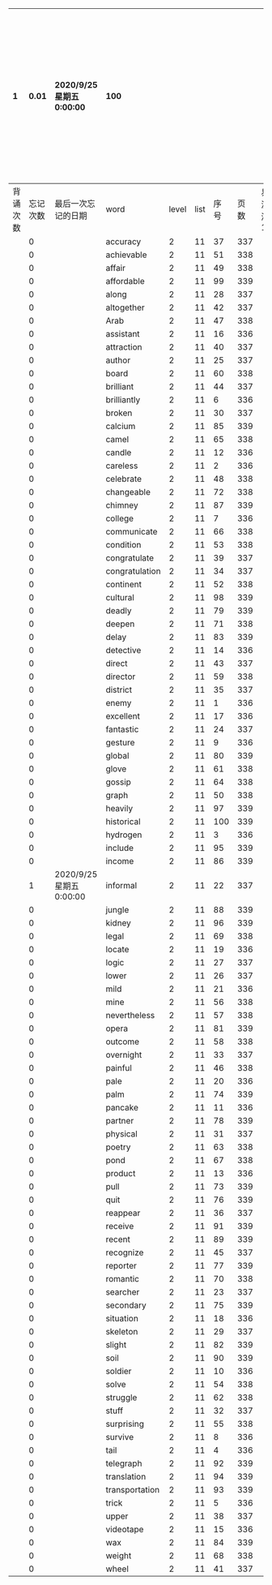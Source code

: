 |1|0.01|2020/9/25 星期五 0:00:00|100|||||||本行表示本列表背诵次数，最后一次遗忘率和最后一次背诵时间|
|:--|:--|:--|:--|:--|:--|:--|:--|:--|:--|:--|
|背诵次数|忘记次数|最后一次忘记的日期|word|level|list|序号|页数|易混淆1|助记备注||
||0||accuracy|2|11|37|337||||
||0||achievable|2|11|51|338||||
||0||affair|2|11|49|338||||
||0||affordable|2|11|99|339||||
||0||along|2|11|28|337||||
||0||altogether|2|11|42|337||||
||0||Arab|2|11|47|338||||
||0||assistant|2|11|16|336||||
||0||attraction|2|11|40|337||||
||0||author|2|11|25|337||||
||0||board|2|11|60|338||||
||0||brilliant|2|11|44|337||||
||0||brilliantly|2|11|6|336||||
||0||broken|2|11|30|337||||
||0||calcium|2|11|85|339||||
||0||camel|2|11|65|338||||
||0||candle|2|11|12|336||||
||0||careless|2|11|2|336||||
||0||celebrate|2|11|48|338||||
||0||changeable|2|11|72|338||||
||0||chimney|2|11|87|339||||
||0||college|2|11|7|336||||
||0||communicate|2|11|66|338||||
||0||condition|2|11|53|338||||
||0||congratulate|2|11|39|337||||
||0||congratulation|2|11|34|337||||
||0||continent|2|11|52|338||||
||0||cultural|2|11|98|339||||
||0||deadly|2|11|79|339||||
||0||deepen|2|11|71|338||||
||0||delay|2|11|83|339||||
||0||detective|2|11|14|336||||
||0||direct|2|11|43|337||||
||0||director|2|11|59|338||||
||0||district|2|11|35|337||||
||0||enemy|2|11|1|336||||
||0||excellent|2|11|17|336||||
||0||fantastic|2|11|24|337||||
||0||gesture|2|11|9|336||||
||0||global|2|11|80|339||||
||0||glove|2|11|61|338||||
||0||gossip|2|11|64|338||||
||0||graph|2|11|50|338||||
||0||heavily|2|11|97|339||||
||0||historical|2|11|100|339||||
||0||hydrogen|2|11|3|336||||
||0||include|2|11|95|339||||
||0||income|2|11|86|339||||
||1|2020/9/25 星期五 0:00:00|informal|2|11|22|337||||
||0||jungle|2|11|88|339||||
||0||kidney|2|11|96|339||||
||0||legal|2|11|69|338||||
||0||locate|2|11|19|336||||
||0||logic|2|11|27|337||||
||0||lower|2|11|26|337||||
||0||mild|2|11|21|336||||
||0||mine|2|11|56|338||||
||0||nevertheless|2|11|57|338||||
||0||opera|2|11|81|339||||
||0||outcome|2|11|58|338||||
||0||overnight|2|11|33|337||||
||0||painful|2|11|46|338||||
||0||pale|2|11|20|336||||
||0||palm|2|11|74|339||||
||0||pancake|2|11|11|336||||
||0||partner|2|11|78|339||||
||0||physical|2|11|31|337||||
||0||poetry|2|11|63|338||||
||0||pond|2|11|67|338||||
||0||product|2|11|13|336||||
||0||pull|2|11|73|339||||
||0||quit|2|11|76|339||||
||0||reappear|2|11|36|337||||
||0||receive|2|11|91|339||||
||0||recent|2|11|89|339||||
||0||recognize|2|11|45|337||||
||0||reporter|2|11|77|339||||
||0||romantic|2|11|70|338||||
||0||searcher|2|11|23|337||||
||0||secondary|2|11|75|339||||
||0||situation|2|11|18|336||||
||0||skeleton|2|11|29|337||||
||0||slight|2|11|82|339||||
||0||soil|2|11|90|339||||
||0||soldier|2|11|10|336||||
||0||solve|2|11|54|338||||
||0||struggle|2|11|62|338||||
||0||stuff|2|11|32|337||||
||0||surprising|2|11|55|338||||
||0||survive|2|11|8|336||||
||0||tail|2|11|4|336||||
||0||telegraph|2|11|92|339||||
||0||translation|2|11|94|339||||
||0||transportation|2|11|93|339||||
||0||trick|2|11|5|336||||
||0||upper|2|11|38|337||||
||0||videotape|2|11|15|336||||
||0||wax|2|11|84|339||||
||0||weight|2|11|68|338||||
||0||wheel|2|11|41|337||||
